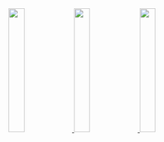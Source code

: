 <div>
  <a href="https://www.blurb.co.uk/b/10849946-practical-fp-in-scala-a-hands-on-approach-2nd-edi" target="_blank">
    <img src="https://gvolpe.com/images/books/pfps1.png" width="25%" height="25%"/>
  </a>
  
  <a href="https://leanpub.com/pfp-scala" target="_blank">
    <img src="https://gvolpe.com/images/books/pfps2.png" width="25%" height="25%"/>
  </a>
  
  <a href="https://leanpub.com/feda" target="_blank">
    <img src="https://gvolpe.com/images/books/feda.png" width="25%" height="25%"/>
  </a>
</div>
  
  <!-- <a href="https://gvolpe.com">
  <img align="left" src="https://github-readme-stats.vercel.app/api/top-langs/?username=gvolpe&hide=HTML,JavaScript,Stylus,CSS,SCSS,Java,Shell&count_private=true&show_icons=true&theme=tokyonight">
  <img align="right" src="https://github-readme-stats.vercel.app/api?username=gvolpe&count_private=true&show_icons=true&theme=tokyonight">
</a>
 -->
<!--
[<img align="center" alt="Haskell" width="32px" src="https://raw.githubusercontent.com/github/explore/80688e429a7d4ef2fca1e82350fe8e3517d3494d/topics/haskell/haskell.png" />]()
[<img align="center" alt="Nix" width="32px" src="https://avatars0.githubusercontent.com/u/487568?s=200&v=4" />]()
[<img align="center" alt="Scala" width="32px" src="https://raw.githubusercontent.com/OlegIlyenko/scala-icon/master/scala-icon.png" />]()
-->
